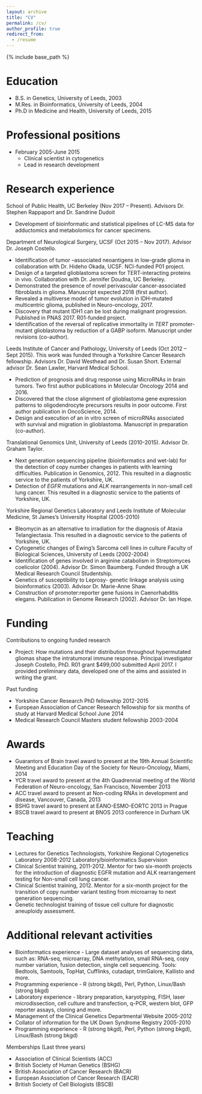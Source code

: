 ```yaml
---
layout: archive
title: "CV"
permalink: /cv/
author_profile: true
redirect_from:
  - /resume
---
```


{% include base_path %}

Education
======
* B.S. in Genetics, University of Leeds, 2003
* M.Res. in Bioinformatics, University of Leeds, 2004
* Ph.D in Medicine and Health, University of Leeds, 2015

Professional positions
======
* February 2005-June 2015
  * Clinical scientist in cytogenetics
  * Lead in research development
  
Research experience
======
School of Public Health, UC Berkeley (Nov 2017 – Present). Advisors Dr. Stephen Rappaport and Dr. Sandrine Dudoit
* Development of bioinformatic and statistical pipelines of LC-MS data for adductomics and metabolomics for cancer specimens.


Department of Neurological Surgery, UCSF (Oct 2015 – Nov 2017). Advisor Dr. Joseph Costello.
* Identification of tumor –associated neoantigens in low-grade glioma in collaboration with Dr. Hideho Okada, UCSF. NCI-funded P01 project.
* Design of a targeted glioblastoma screen for TERT-interacting proteins in vivo. Collaboration with Dr. Jennifer Doudna, UC Berkeley. 
* Demonstrated the presence of novel perivascular cancer-associated fibroblasts in glioma. Manuscript expected 2018 (first author).
* Revealed a multiverse model of tumor evolution in IDH-mutated multicentric glioma, published in Neuro-oncology, 2017.
* Discovery that mutant IDH1 can be lost during malignant progression. Published in PNAS 2017. R01-funded project.
* Identification of the reversal of replicative immortality in *TERT* promoter-mutant glioblastoma by reduction of a GABP isoform. Manuscript under revisions (co-author).


Leeds Institute of Cancer and Pathology, University of Leeds (Oct 2012 – Sept 2015). This work was funded through a Yorkshire Cancer Research fellowship. Advisors Dr. David Westhead and Dr. Susan Short. External advisor Dr. Sean Lawler, Harvard Medical School.
* Prediction of prognosis and drug response using MicroRNAs in brain tumors. Two first author publications in Molecular Oncology 2014 and 2016.
* Discovered that the close alignment of glioblastoma gene expression patterns to oligodendrocyte precursors results in poor outcome. First author publication in OncoScience, 2014.
* Design and execution of an in vitro screen of microRNAs associated with survival and migration in glioblastoma. Manuscript in preparation (co-author).


Translational Genomics Unit, University of Leeds (2010-2015). Advisor Dr. Graham Taylor.
* Next generation sequencing pipeline (bioinformatics and wet-lab) for the detection of copy number changes in patients with learning difficulties. Publication in Genomics, 2012. This resulted in a diagnostic service to the patients of Yorkshire, UK.
* Detection of *EGFR* mutations and *ALK* rearrangements in non-small cell lung cancer. This resulted in a diagnostic service to the patients of Yorkshire, UK.


Yorkshire Regional Genetics Laboratory and Leeds Institute of Molecular Medicine, St James’s University Hospital (2005-2010)
* Bleomycin as an alternative to irradiation for the diagnosis of Ataxia Telangiectasia. This resulted in a diagnostic service to the patients of Yorkshire, UK.
* Cytogenetic changes of Ewing’s Sarcoma cell lines in culture
Faculty of Biological Sciences, University of Leeds (2002-2004)
* Identification of genes involved in arginine catabolism in Streptomyces coelicolor (2004). Advisor Dr. Simon Baumberg. Funded through a UK Medical Research Council Studentship.
* Genetics of susceptibility to Leprosy- genetic linkage analysis using bioinformatics (2003). Advisor Dr. Marie-Anne Shaw.
* Construction of promoter:reporter gene fusions in Caenorhabditis elegans. Publication in Genome Research (2002). Advisor Dr. Ian Hope.

Funding
======
Contributions to ongoing funded research
* Project: How mutations and their distribution throughout hypermutated gliomas shape the intratumoral immune response. Principal investigator Joseph Costello, PhD. R01 grant $499,000 submitted April 2017. I provided preliminary data, developed one of the aims and assisted in writing the grant.

Past funding
* Yorkshire Cancer Research PhD fellowship 2012-2015
* European Association of Cancer Research fellowship for six months of study at Harvard Medical School June 2014
* Medical Research Council Masters student fellowship 2003-2004

Awards
======
* Guarantors of Brain travel award to present at the 19th Annual Scientific Meeting and Education Day of the Society for Neuro-Oncology, Miami, 2014
* YCR travel award to present at the 4th Quadrennial meeting of the World Federation of Neuro-oncology, San Francisco, November 2013
* ACC travel award to present at Non-coding RNAs in development and disease, Vancouver, Canada, 2013
* BSHG travel award to present at EANO-ESMO-EORTC 2013 in Prague
* BSCB travel award to present at BNOS 2013 conference in Durham UK

Teaching
======
* Lectures for Genetics Technologists, Yorkshire Regional Cytogenetics Laboratory 2008-2012
Laboratory/bioinformatics Supervision
* Clinical Scientist training, 2011-2012. Mentor for two six-month projects for the introduction of diagnostic EGFR mutation and ALK rearrangement testing for Non-small cell lung cancer. 
* Clinical Scientist training, 2012. Mentor for a six-month project for the transition of copy number variant testing from microarray to next generation sequencing.
* Genetic technologist training of tissue cell culture for diagnostic aneuploidy assessment.

Additional relevant activities
======
* Bioinformatics experience - Large dataset analyses of sequencing data, such as: RNA-seq, microarray, DNA methylation, small RNA-seq, copy number variation, fusion detection, single cell sequencing. Tools: Bedtools, Samtools, TopHat, Cufflinks, cutadapt, trimGalore, Kallisto and more.
* Programming experience - R (strong bkgd), Perl, Python, Linux/Bash (strong bkgd) 
* Laboratory experience - library preparation, karyotyping, FISH, laser microdissection, cell culture and transfection, q-PCR, western blot, GFP reporter assays, cloning and more.
* Management of the Clinical Genetics Departmental Website 2005-2012
* Collator of information for the UK Down Syndrome Registry 2005-2010
* Programming experience - R (strong bkgd), Perl, Python (strong bkgd), Linux/Bash (strong bkgd) 

Memberships (Last three years)
* Association of Clinical Scientists (ACC)
* British Society of Human Genetics (BSHG)
* British Association of Cancer Research (BACR)
* European Association of Cancer Research (EACR)
* British Society of Cell Biologists (BSCB)

